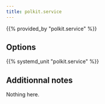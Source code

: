 ```yaml
---
title: polkit.service
---
```


{{% provided_by "polkit.service" %}}

## Options

{{% systemd_unit "polkit.service" %}}

## Additionnal notes

Nothing here.